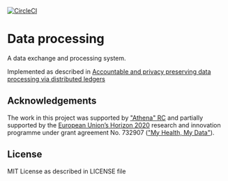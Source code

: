 [![CircleCI](https://circleci.com/gh/cnasikas/data-processing.svg?style=svg&circle-token=57a51759111d9f1fc809fad574e35afb233a9903)](https://circleci.com/gh/cnasikas/data-processing)

# Data processing

A data exchange and processing system.

Implemented as described in [Αccountable and privacy preserving data processing via distributed ledgers](https://github.com/cnasikas/thesis)

## Acknowledgements

The work in this project was supported by ["Athena" RC](https://www.athena-innovation.gr/en) and partially supported by the [European Union’s Horizon 2020](https://ec.europa.eu/programmes/horizon2020/en/) research and innovation programme under grant agreement No. 732907 (["My Health, My Data"](http://www.myhealthmydata.eu/why-mhmd/)).

## License
MIT License as described in LICENSE file
